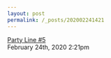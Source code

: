 ```yaml
---
layout: post
permalink: /_posts/202002241421
---
```


<a href=" https://microcosmpublishing.com/catalog/zines/13070">
Party Line #5                    </a>

<div id="footer">
<span id="timestamp"> February 24th, 2020 2:21pm </span>
</div>
